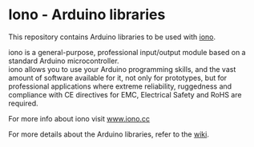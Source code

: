 # Iono - Arduino libraries

This repository contains Arduino libraries to be used with [iono](http://www.iono.cc/).  

iono is a general-purpose, professional input/output module based on a standard Arduino microcontroller.  
iono allows you to use your Arduino programming skills, and the vast amount of software available for it, not only for prototypes, but for professional applications where extreme reliability, ruggedness and compliance with CE directives for EMC, Electrical Safety and RoHS are required.

For more info about iono visit www.iono.cc  

For more details about the Arduino libraries, refer to the [wiki](../../wiki).
